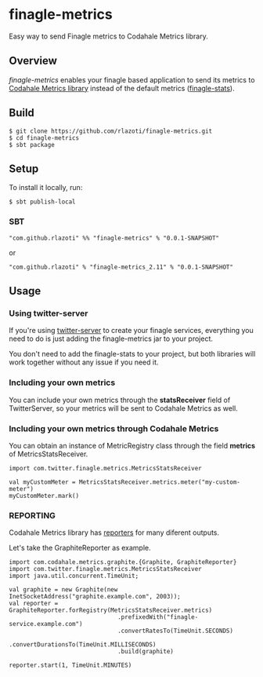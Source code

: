 finagle-metrics
===============

Easy way to send Finagle metrics to Codahale Metrics library.

## Overview

*finagle-metrics* enables your finagle based application to send its metrics to [Codahale Metrics library](https://github.com/dropwizard/metrics) instead of the default metrics ([finagle-stats](https://github.com/twitter/finagle/tree/master/finagle-stats)).

## Build

```
$ git clone https://github.com/rlazoti/finagle-metrics.git
$ cd finagle-metrics
$ sbt package
```

## Setup

To install it locally, run:

```
$ sbt publish-local
```

### SBT

```
"com.github.rlazoti" %% "finagle-metrics" % "0.0.1-SNAPSHOT"
```

or

```
"com.github.rlazoti" % "finagle-metrics_2.11" % "0.0.1-SNAPSHOT"
```

## Usage

### Using twitter-server

If you're using [twitter-server](https://github.com/twitter/twitter-server) to create your finagle services, everything you need to do is just adding the finagle-metrics jar to your project.

You don't need to add the finagle-stats to your project, but both libraries will work together without any issue if you need it.

### Including your own metrics

You can include your own metrics through the **statsReceiver** field of TwitterServer, so your metrics will be sent to Codahale Metrics as well.

### Including your own metrics through Codahale Metrics

You can obtain an instance of MetricRegistry class through the field **metrics** of MetricsStatsReceiver.

```
import com.twitter.finagle.metrics.MetricsStatsReceiver

val myCustomMeter = MetricsStatsReceiver.metrics.meter("my-custom-meter")
myCustomMeter.mark()
```

### REPORTING

Codahale Metrics library has [reporters](https://dropwizard.github.io/metrics/3.1.0/getting-started/#other-reporting) for many diferent outputs.

Let's take the GraphiteReporter as example.

```
import com.codahale.metrics.graphite.{Graphite, GraphiteReporter}
import com.twitter.finagle.metrics.MetricsStatsReceiver
import java.util.concurrent.TimeUnit;

val graphite = new Graphite(new InetSocketAddress("graphite.example.com", 2003));
val reporter = GraphiteReporter.forRegistry(MetricsStatsReceiver.metrics)
                               .prefixedWith("finagle-service.example.com")
                               .convertRatesTo(TimeUnit.SECONDS)
                               .convertDurationsTo(TimeUnit.MILLISECONDS)
                               .build(graphite)

reporter.start(1, TimeUnit.MINUTES)
```

